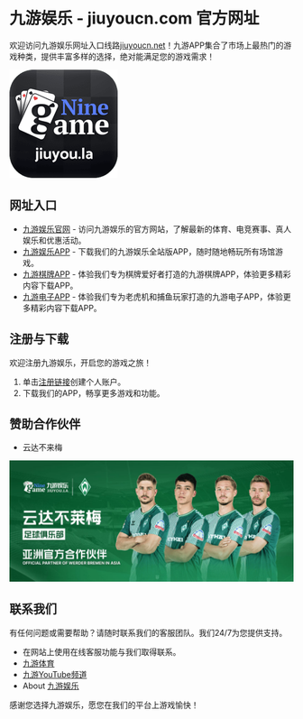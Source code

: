 # 九游娱乐 - jiuyoucn.com 官方网址

欢迎访问九游娱乐网址入口线路[jiuyoucn.net](https://jiuyoucn.net)！九游APP集合了市场上最热门的游戏种类，提供丰富多样的选择，绝对能满足您的游戏需求！

[![九游娱乐APP](apple-touch-icon.png)](https://jiuyou.la)

## 网址入口

- [九游娱乐官网](https://jiuyoucn.com) - 访问九游娱乐的官方网站，了解最新的体育、电竞赛事、真人娱乐和优惠活动。
- [九游娱乐APP](https://jyyl.pages.dev) - 下载我们的九游娱乐全站版APP，随时随地畅玩所有场馆游戏。
- [九游棋牌APP](https://jyqp.pages.dev) - 体验我们专为棋牌爱好者打造的九游棋牌APP，体验更多精彩内容下载APP。
- [九游电子APP](https://jydz.pages.dev) - 体验我们专为老虎机和捕鱼玩家打造的九游电子APP，体验更多精彩内容下载APP。

## 注册与下载

欢迎注册九游娱乐，开启您的游戏之旅！

1. 单击[注册链接](https://jiuyou.pw)创建个人账户。
2. 下载我们的APP，畅享更多游戏和功能。

## 赞助合作伙伴

- 云达不来梅

![九游赞助合作伙伴云达不来梅](NineGame_WerderBremen.jpg)

## 联系我们

有任何问题或需要帮助？请随时联系我们的客服团队。我们24/7为您提供支持。

- 在网站上使用在线客服功能与我们取得联系。
- [九游体育](https://jiuyoutiyu.web.app)
- [九游YouTube频道](https://www.youtube.com/channel/UCR5_WZSvalENeivpbR12YFw)
- About [九游娱乐](https://community.fabric.microsoft.com/t5/user/viewprofilepage/user-id/706305)

感谢您选择九游娱乐，愿您在我们的平台上游戏愉快！

